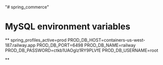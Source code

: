 "# spring_commerce" 
# MySQL environment variables

** 
spring_profiles_active=prod
PROD_DB_HOST=containers-us-west-187.railway.app
PROD_DB_PORT=6498
PROD_DB_NAME=railway
PROD_DB_PASSWORD=ctkb1UAOglz1RY9PLVfE
PROD_DB_USERNAME=root

**